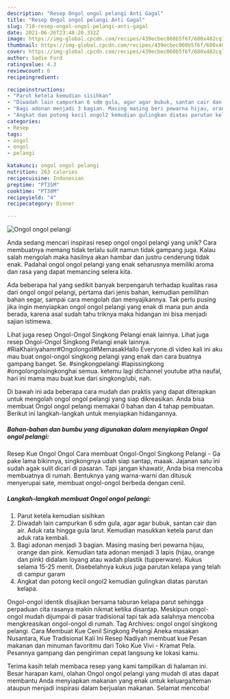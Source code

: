 ```yaml
---
description: "Resep Ongol ongol pelangi Anti Gagal"
title: "Resep Ongol ongol pelangi Anti Gagal"
slug: 710-resep-ongol-ongol-pelangi-anti-gagal
date: 2021-06-26T23:48:20.332Z
image: https://img-global.cpcdn.com/recipes/439ecbec060b5f6f/680x482cq70/ongol-ongol-pelangi-foto-resep-utama.jpg
thumbnail: https://img-global.cpcdn.com/recipes/439ecbec060b5f6f/680x482cq70/ongol-ongol-pelangi-foto-resep-utama.jpg
cover: https://img-global.cpcdn.com/recipes/439ecbec060b5f6f/680x482cq70/ongol-ongol-pelangi-foto-resep-utama.jpg
author: Sadie Ford
ratingvalue: 4.3
reviewcount: 6
recipeingredient:

recipeinstructions:
- "Parut ketela kemudian sisihkan"
- "Diwadah lain campurkan 6 sdm gula, agar agar bubuk, santan cair dan air. Aduk rata hingga gula larut. Kemudian masukkan ketela parut dan aduk rata kembali."
- "Bagi adonan menjadi 3 bagian. Masing masing beri pewarna hijau, orange dan pink. Kemudian tata adonan menjadi 3 lapis (hijau, orange dan pink) didalam loyang atau wadah plastik (tupperware). Kukus selama 15-25 menit. Disebelahnya kukus juga parutan kelapa yang telah di campur garam"
- "Angkat dan potong kecil ongol2 kemudian gulingkan diatas parutan kelapa."
categories:
- Resep
tags:
- ongol
- ongol
- pelangi

katakunci: ongol ongol pelangi 
nutrition: 263 calories
recipecuisine: Indonesian
preptime: "PT35M"
cooktime: "PT38M"
recipeyield: "4"
recipecategory: Dinner

---
```



![Ongol ongol pelangi](https://img-global.cpcdn.com/recipes/439ecbec060b5f6f/680x482cq70/ongol-ongol-pelangi-foto-resep-utama.jpg)

Anda sedang mencari inspirasi resep ongol ongol pelangi yang unik? Cara membuatnya memang tidak terlalu sulit namun tidak gampang juga. Kalau salah mengolah maka hasilnya akan hambar dan justru cenderung tidak enak. Padahal ongol ongol pelangi yang enak seharusnya memiliki aroma dan rasa yang dapat memancing selera kita.

Ada beberapa hal yang sedikit banyak berpengaruh terhadap kualitas rasa dari ongol ongol pelangi, pertama dari jenis bahan, kemudian pemilihan bahan segar, sampai cara mengolah dan menyajikannya. Tak perlu pusing jika ingin menyiapkan ongol ongol pelangi yang enak di mana pun anda berada, karena asal sudah tahu triknya maka hidangan ini bisa menjadi sajian istimewa.

Lihat juga resep Ongol-Ongol Singkong Pelangi enak lainnya. Lihat juga resep Ongol-Ongol Singkong Pelangi enak lainnya. #RiaKhairiyahamr#Ongolongol#MemasakHallo Everyone.di video kali ini aku mau buat ongol-ongol singkong pelangi yang enak dan cara buatnya gampang banget. Se. #singkongpelangi #lapissingkong #ongolongolsingkonghai semua. ketemu lagi dichannel youtube atha naufal, hari ini mama mau buat kue dari singkong/ubi, nah.


Di bawah ini ada beberapa cara mudah dan praktis yang dapat diterapkan untuk mengolah ongol ongol pelangi yang siap dikreasikan. Anda bisa membuat Ongol ongol pelangi memakai 0 bahan dan 4 tahap pembuatan. Berikut ini langkah-langkah untuk menyiapkan hidangannya.

<!--inarticleads1-->

##### Bahan-bahan dan bumbu yang digunakan dalam menyiapkan Ongol ongol pelangi:



Resep Kue Ongol Ongol Cara membuat Ongol-Ongol Singkong Pelangi - Ga pake lama bikinnya, singkongnya udah siap santap, maaak. Jajanan satu ini sudah agak sulit dicari di pasaran. Tapi jangan khawatir, Anda bisa mencoba membuatnya di rumah. Bentuknya yang warna-warni dan ditusuk menyerupai sate, membuat ongol-ongol berbeda dengan cenil. 

<!--inarticleads2-->

##### Langkah-langkah membuat Ongol ongol pelangi:

1. Parut ketela kemudian sisihkan
1. Diwadah lain campurkan 6 sdm gula, agar agar bubuk, santan cair dan air. Aduk rata hingga gula larut. Kemudian masukkan ketela parut dan aduk rata kembali.
1. Bagi adonan menjadi 3 bagian. Masing masing beri pewarna hijau, orange dan pink. Kemudian tata adonan menjadi 3 lapis (hijau, orange dan pink) didalam loyang atau wadah plastik (tupperware). Kukus selama 15-25 menit. Disebelahnya kukus juga parutan kelapa yang telah di campur garam
1. Angkat dan potong kecil ongol2 kemudian gulingkan diatas parutan kelapa.


Ongol-ongol identik disajikan bersama taburan kelapa parut sehingga perpaduan cita rasanya makin nikmat ketika disantap. Meskipun ongol-ongol mudah dijumpai di pasar tradisional tapi tak ada salahnya mencoba mengkreasikan ongol-ongol di rumah. Tag Archives: ongol ongol singkong pelangi. Cara Membuat Kue Cenil Singkong Pelangi Aneka masakan Nusantara, Kue Tradisional Kali Ini Resep Nadiyah membuat kue Pesan makanan dan minuman favoritmu dari Toko Kue Vivi - Kramat Pela. Pesannya gampang dan pengiriman cepat langsung ke lokasi kamu. 

Terima kasih telah membaca resep yang kami tampilkan di halaman ini. Besar harapan kami, olahan Ongol ongol pelangi yang mudah di atas dapat membantu Anda menyiapkan makanan yang enak untuk keluarga/teman ataupun menjadi inspirasi dalam berjualan makanan. Selamat mencoba!
